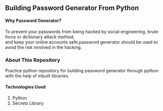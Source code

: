 ## Building Password Generator From Python

#### Why Password Generator?
To prevent your passwords from being hacked by social engineering, brute force or dictionary attack method,<br>
and keep your online accounts safe,password generator should be used to avoid the risk involved in the hacking.<br>

### About This Repository
Practice python repository for building password generator through python with the help of inbuilt libraries.<br>

#### Technologies Used
1. Python
2. Secrets Library
